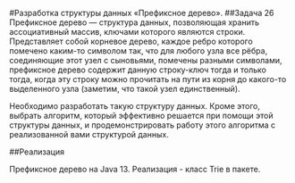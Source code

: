 #Разработка структуры данных «Префиксное дерево».
##Задача 26
Префиксное дерево — структура данных, позволяющая хранить ассоциативный массив, ключами которого являются строки. 
Представляет собой корневое дерево, каждое ребро которого помечено каким-то символом так, что для любого узла все рёбра,
 соединяющие этот узел с сыновьями, помечены разными символами, префиксное дерево содержит данную строку-ключ тогда и 
 только тогда, когда эту строку можно прочитать на пути из корня до какого-то выделенного узла (заметим, что такой узел 
 единственный).
 
Необходимо разработать такую структуру данных. Кроме этого, выбрать алгоритм, который эффективно решается при помощи 
этой структуры данных, и продемонстрировать работу этого алгоритма с реализованной вами структурой данных.

##Реализация

Префиксное дерево на Java 13. Реализация - класс Trie в пакете. 